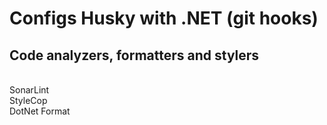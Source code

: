 # Configs Husky with .NET (git hooks)
## Code analyzers, formatters and stylers
<br/> SonarLint
<br/> StyleCop
<br/> DotNet Format
